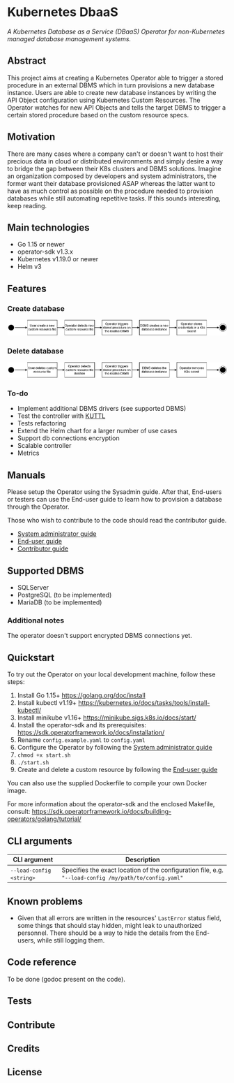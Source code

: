 # Kubernetes DbaaS
*A Kubernetes Database as a Service (DBaaS) Operator for non-Kubernetes managed database management systems.*

## Abstract

This project aims at creating a Kubernetes Operator able to trigger a stored procedure in an external DBMS which in turn provisions a new database instance.
Users are able to create new database instances by writing the API Object configuration using Kubernetes Custom Resources.
The Operator watches for new API Objects and tells the target DBMS to trigger a certain stored procedure based on the custom resource specs.

## Motivation

There are many cases where a company can't or doesn't want to host their precious data in cloud or distributed environments and simply desire a way to bridge the gap between their K8s clusters and DBMS solutions. Imagine an organization composed by developers and system administrators, the former want their database provisioned ASAP whereas the latter want to have as much control as possible on the procedure needed to provision databases while still automating repetitive tasks. If this sounds interesting, keep reading.

## Main technologies

- Go 1.15 or newer
- operator-sdk v1.3.x 
- Kubernetes v1.19.0 or newer
- Helm v3

## Features

### Create database 

![k8s_dbaas_bedag_create](docs/resources/k8s_dbaas_bedag_create.png)

### Delete database

![k8s_dbaas_bedag_delete](docs/resources/k8s_dbaas_bedag_delete.png)

### To-do

- Implement additional DBMS drivers (see supported DBMS)
- Test the controller with [KUTTL](https://github.com/kudobuilder/kuttl)
- Tests refactoring
- Extend the Helm chart for a larger number of use cases
- Support db connections encryption
- Scalable controller
- Metrics

## Manuals

Please setup the Operator using the Sysadmin guide. After that, End-users or testers can use the End-user guide to learn how to provision a database through the Operator. 

Those who wish to contribute to the code should read the contributor guide.

- [System administrator guide](docs/sysadmin_guide.md)
- [End-user guide](docs/enduser_guide.md)
- [Contributor guide](docs/contributor_guide.md)

## Supported DBMS

- SQLServer
- PostgreSQL (to be implemented)
- MariaDB (to be implemented)

### Additional notes

The operator doesn't support encrypted DBMS connections yet.

## Quickstart

To try out the Operator on your local development machine, follow these steps:

1. Install Go 1.15+ https://golang.org/doc/install
2. Install kubectl v1.19+ https://kubernetes.io/docs/tasks/tools/install-kubectl/
3. Install minikube v1.16+ https://minikube.sigs.k8s.io/docs/start/
4. Install the operator-sdk and its prerequisites: https://sdk.operatorframework.io/docs/installation/
5. Rename `config.example.yaml` to `config.yaml`
5. Configure the Operator by following the [System administrator guide](docs/sysadmin_guide.md)
6. `chmod +x start.sh`
7. `./start.sh`
8. Create and delete a custom resource by following the [End-user guide](docs/enduser_guide.md)

You can also use the supplied Dockerfile to compile your own Docker image. 

For more information about the operator-sdk and the enclosed Makefile, consult: https://sdk.operatorframework.io/docs/building-operators/golang/tutorial/

## CLI arguments
| CLI argument             | Description                                                  |
| ------------------------ | ------------------------------------------------------------ |
| `--load-config <string>` | Specifies the exact location of the configuration file, e.g. `"--load-config /my/path/to/config.yaml"` |

## Known problems
- Given that all errors are written in the resources' `LastError` status field, some things that should stay hidden, might leak to unauthorized personnel. There should be a way to hide the details from the End-users, while still logging them.

## Code reference

To be done (godoc present on the code).

## Tests

## Contribute

## Credits

## License

